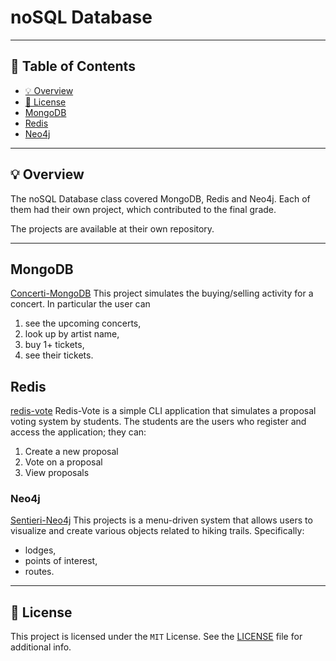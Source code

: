 # noSQL Database
---
## 📒 Table of Contents
* [💡 Overview](#-overview)
* [📄 License](#-license)
* [MongoDB](#-mongodb)
* [Redis](#-redis)
* [Neo4j](#-neo4j)

---
##  💡 Overview 
The noSQL Database class covered MongoDB, Redis and Neo4j. Each of them had their own project, which contributed to the final grade.

The projects are available at their own repository.

---
## MongoDB
[Concerti-MongoDB](https://github.com/ItsAtlant/Concerti-Mongodb)
This project simulates the buying/selling activity for a concert. In particular the user can 
1. see the upcoming concerts,
2. look up by artist name,
3. buy 1+ tickets,
4. see their tickets.

## Redis
[redis-vote](https://github.com/MadMat00/redis-vote)
Redis-Vote is a simple CLI application that simulates a proposal voting system by students. 
The students are the users who register and access the application; they can:
1. Create a new proposal
2. Vote on a proposal
3. View proposals

### Neo4j
[Sentieri-Neo4j](https://github.com/Chovo02/Sentieri-Neo4j/tree/develop)
This projects is a menu-driven system that allows users to visualize and create various objects related to hiking trails. 
Specifically: 
* lodges,
* points of interest,
* routes.
  
---
## 📄 License
This project is licensed under the `MIT` License. See the [LICENSE](https://docs.github.com/en/communities/setting-up-your-project-for-healthy-contributions/adding-a-license-to-a-repository) file for additional info.
